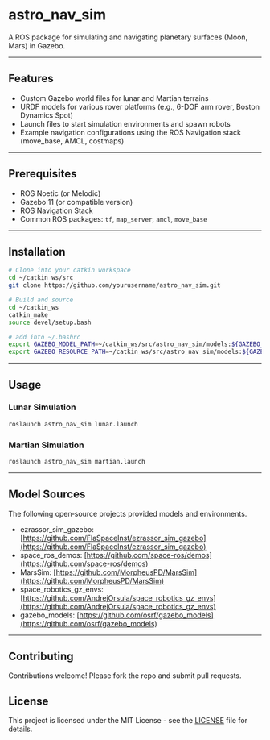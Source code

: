 # astro_nav_sim

A ROS package for simulating and navigating planetary surfaces (Moon, Mars) in Gazebo.

---

## Features

* Custom Gazebo world files for lunar and Martian terrains
* URDF models for various rover platforms (e.g., 6-DOF arm rover, Boston Dynamics Spot)
* Launch files to start simulation environments and spawn robots
* Example navigation configurations using the ROS Navigation stack (move\_base, AMCL, costmaps)

---

## Prerequisites

* ROS Noetic (or Melodic)
* Gazebo 11 (or compatible version)
* ROS Navigation Stack
* Common ROS packages: `tf`, `map_server`, `amcl`, `move_base`

---

## Installation

```bash
# Clone into your catkin workspace
cd ~/catkin_ws/src
git clone https://github.com/yourusername/astro_nav_sim.git

# Build and source
cd ~/catkin_ws
catkin_make
source devel/setup.bash

# add into ~/.bashrc
export GAZEBO_MODEL_PATH=~/catkin_ws/src/astro_nav_sim/models:${GAZEBO_MODEL_PATH}
export GAZEBO_RESOURCE_PATH=~/catkin_ws/src/astro_nav_sim/models:${GAZEBO_RESOURCE_PATH}

```

---


## Usage

### Lunar Simulation

```bash
roslaunch astro_nav_sim lunar.launch
```

### Martian Simulation

```bash
roslaunch astro_nav_sim martian.launch
```

---

## Model Sources

The following open‑source projects provided models and environments.

* ezrassor_sim_gazebo: [https://github.com/FlaSpaceInst/ezrassor_sim_gazebo](https://github.com/FlaSpaceInst/ezrassor_sim_gazebo)
* space_ros_demos: [https://github.com/space-ros/demos](https://github.com/space-ros/demos)
* MarsSim: [https://github.com/MorpheusPD/MarsSim](https://github.com/MorpheusPD/MarsSim)
* space_robotics_gz_envs: [https://github.com/AndrejOrsula/space_robotics_gz_envs](https://github.com/AndrejOrsula/space_robotics_gz_envs)
* gazebo_models: [https://github.com/osrf/gazebo_models](https://github.com/osrf/gazebo_models)

---

## Contributing

Contributions welcome! Please fork the repo and submit pull requests.

## License

This project is licensed under the MIT License - see the [LICENSE](LICENSE) file for details.